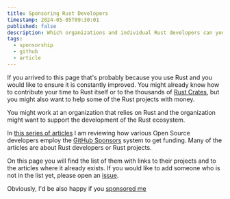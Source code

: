 ```yaml
---
title: Sponsoring Rust Developers
timestamp: 2024-05-05T09:30:01
published: false
description: Which organizations and individual Rust developers can you sponsor?
tags:
  - sponsorship
  - github
  - article
---
```


If you arrived to this page that's probably because you use Rust and you would like to ensure it is constantly improved. You might already know how to contribute
your time to Rust itself or to the thousands of [Rust Crates](https://crates.io/), but you might also want to help some of the Rust projects with money.

You might work at an organization that relies on Rust and the organization might want to support the development of the Rust ecosystem.

In [this series of articles](https://dev.to/szabgab/github-sponsors-a-series-on-giving-an-receiving-4fmb) I am reviewing how various Open Source developers employ
the [GitHub Sponsors](https://github.com/sponsors/) system to get funding. Many of the articles are about Rust developers or Rust projects.

On this page you will find the list of them with links to their projects and to the articles where it already exists. If you would like to add someone who is not in the
list yet, please open an [issue](https://github.com/szabgab/rust.code-maven.com/).

Obviously, I'd be also happy if you [sponsored me](https://github.com/sponsors/szabgab/)






